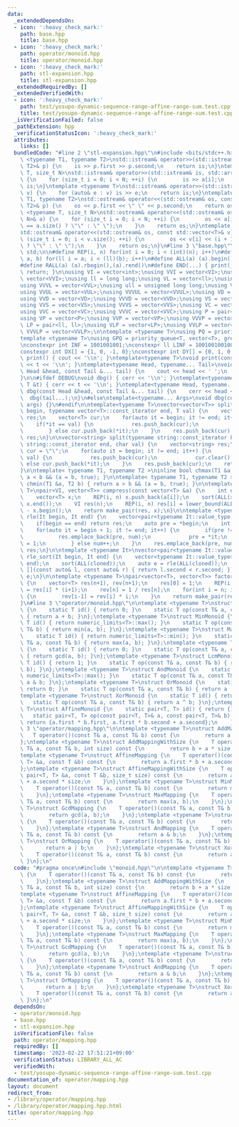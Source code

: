 ```yaml
---
data:
  _extendedDependsOn:
  - icon: ':heavy_check_mark:'
    path: base.hpp
    title: base.hpp
  - icon: ':heavy_check_mark:'
    path: operator/monoid.hpp
    title: operator/monoid.hpp
  - icon: ':heavy_check_mark:'
    path: stl-expansion.hpp
    title: stl-expansion.hpp
  _extendedRequiredBy: []
  _extendedVerifiedWith:
  - icon: ':heavy_check_mark:'
    path: test/yosupo-dynamic-sequence-range-affine-range-sum.test.cpp
    title: test/yosupo-dynamic-sequence-range-affine-range-sum.test.cpp
  _isVerificationFailed: false
  _pathExtension: hpp
  _verificationStatusIcon: ':heavy_check_mark:'
  attributes:
    links: []
  bundledCode: "#line 2 \"stl-expansion.hpp\"\n#include <bits/stdc++.h>\n\ntemplate\
    \ <typename T1, typename T2>\nstd::istream& operator>>(std::istream& is, std::pair<T1,\
    \ T2>& p) {\n    is >> p.first >> p.second;\n    return is;\n}\ntemplate <typename\
    \ T, size_t N>\nstd::istream& operator>>(std::istream& is, std::array<T, N>& a)\
    \ {\n    for (size_t i = 0; i < N; ++i) {\n        is >> a[i];\n    }\n    return\
    \ is;\n}\ntemplate <typename T>\nstd::istream& operator>>(std::istream& is, std::vector<T>&\
    \ v) {\n    for (auto& e : v) is >> e;\n    return is;\n}\ntemplate <typename\
    \ T1, typename T2>\nstd::ostream& operator<<(std::ostream& os, const std::pair<T1,\
    \ T2>& p) {\n    os << p.first << \" \" << p.second;\n    return os;\n}\ntemplate\
    \ <typename T, size_t N>\nstd::ostream& operator<<(std::ostream& os, const std::array<T,\
    \ N>& a) {\n    for (size_t i = 0; i < N; ++i) {\n        os << a[i] << (i + 1\
    \ == a.size() ? \"\" : \" \");\n    }\n    return os;\n}\ntemplate <typename T>\n\
    std::ostream& operator<<(std::ostream& os, const std::vector<T>& v) {\n    for\
    \ (size_t i = 0; i < v.size(); ++i) {\n        os << v[i] << (i + 1 == v.size()\
    \ ? \"\" : \" \");\n    }\n    return os;\n}\n#line 3 \"base.hpp\"\nusing namespace\
    \ std;\n\n#define REP(i, n) for(int i = 0; i < (int)(n); i++)\n#define FOR(i,\
    \ a, b) for(ll i = a; i < (ll)(b); i++)\n#define ALL(a) (a).begin(),(a).end()\n\
    #define RALL(a) (a).rbegin(),(a).rend()\n#define END(...) { print(__VA_ARGS__);\
    \ return; }\n\nusing VI = vector<int>;\nusing VVI = vector<VI>;\nusing VVVI =\
    \ vector<VVI>;\nusing ll = long long;\nusing VL = vector<ll>;\nusing VVL = vector<VL>;\n\
    using VVVL = vector<VVL>;\nusing ull = unsigned long long;\nusing VUL = vector<ull>;\n\
    using VVUL = vector<VUL>;\nusing VVVUL = vector<VVUL>;\nusing VD = vector<double>;\n\
    using VVD = vector<VD>;\nusing VVVD = vector<VVD>;\nusing VS = vector<string>;\n\
    using VVS = vector<VS>;\nusing VVVS = vector<VVS>;\nusing VC = vector<char>;\n\
    using VVC = vector<VC>;\nusing VVVC = vector<VVC>;\nusing P = pair<int, int>;\n\
    using VP = vector<P>;\nusing VVP = vector<VP>;\nusing VVVP = vector<VVP>;\nusing\
    \ LP = pair<ll, ll>;\nusing VLP = vector<LP>;\nusing VVLP = vector<VLP>;\nusing\
    \ VVVLP = vector<VVLP>;\n\ntemplate <typename T>\nusing PQ = priority_queue<T>;\n\
    template <typename T>\nusing GPQ = priority_queue<T, vector<T>, greater<T>>;\n\
    \nconstexpr int INF = 1001001001;\nconstexpr ll LINF = 1001001001001001001ll;\n\
    constexpr int DX[] = {1, 0, -1, 0};\nconstexpr int DY[] = {0, 1, 0, -1};\n\nvoid\
    \ print() { cout << '\\n'; }\ntemplate<typename T>\nvoid print(const T &t) { cout\
    \ << t << '\\n'; }\ntemplate<typename Head, typename... Tail>\nvoid print(const\
    \ Head &head, const Tail &... tail) {\n    cout << head << ' ';\n    print(tail...);\n\
    }\n\n#ifdef DEBUG\nvoid dbg() { cerr << '\\n'; }\ntemplate<typename T>\nvoid dbg(const\
    \ T &t) { cerr << t << '\\n'; }\ntemplate<typename Head, typename... Tail>\nvoid\
    \ dbg(const Head &head, const Tail &... tail) {\n    cerr << head << ' ';\n  \
    \  dbg(tail...);\n}\n#else\ntemplate<typename... Args>\nvoid dbg(const Args &...\
    \ args) {}\n#endif\n\ntemplate<typename T>\nvector<vector<T>> split(typename vector<T>::const_iterator\
    \ begin, typename vector<T>::const_iterator end, T val) {\n    vector<vector<T>>\
    \ res;\n    vector<T> cur;\n    for(auto it = begin; it != end; it++) {\n    \
    \    if(*it == val) {\n            res.push_back(cur);\n            cur.clear();\n\
    \        } else cur.push_back(*it);\n    }\n    res.push_back(cur);\n    return\
    \ res;\n}\n\nvector<string> split(typename string::const_iterator begin, typename\
    \ string::const_iterator end, char val) {\n    vector<string> res;\n    string\
    \ cur = \"\";\n    for(auto it = begin; it != end; it++) {\n        if(*it ==\
    \ val) {\n            res.push_back(cur);\n            cur.clear();\n        }\
    \ else cur.push_back(*it);\n    }\n    res.push_back(cur);\n    return res;\n\
    }\n\ntemplate< typename T1, typename T2 >\ninline bool chmax(T1 &a, T2 b) { return\
    \ a < b && (a = b, true); }\n\ntemplate< typename T1, typename T2 >\ninline bool\
    \ chmin(T1 &a, T2 b) { return a > b && (a = b, true); }\n\ntemplate <typename\
    \ T>\npair<VI, vector<T>> compress(const vector<T> &a) {\n    int n = a.size();\n\
    \    vector<T> x;\n    REP(i, n) x.push_back(a[i]);\n    sort(ALL(x)); x.erase(unique(ALL(x)),\
    \ x.end());\n    VI res(n);\n    REP(i, n) res[i] = lower_bound(ALL(x), a[i])\
    \ - x.begin();\n    return make_pair(res, x);\n}\n\ntemplate <typename It>\nauto\
    \ rle(It begin, It end) {\n    vector<pair<typename It::value_type, int>> res;\n\
    \    if(begin == end) return res;\n    auto pre = *begin;\n    int num = 1;\n\
    \    for(auto it = begin + 1; it != end; it++) {\n        if(pre != *it) {\n \
    \           res.emplace_back(pre, num);\n            pre = *it;\n            num\
    \ = 1;\n        } else num++;\n    }\n    res.emplace_back(pre, num);\n    return\
    \ res;\n}\n\ntemplate <typename It>\nvector<pair<typename It::value_type, int>>\
    \ rle_sort(It begin, It end) {\n    vector<typename It::value_type> cloned(begin,\
    \ end);\n    sort(ALL(cloned));\n    auto e = rle(ALL(cloned));\n    sort(ALL(e),\
    \ [](const auto& l, const auto& r) { return l.second < r.second; });\n    return\
    \ e;\n}\n\ntemplate <typename T>\npair<vector<T>, vector<T>> factorial(int n)\
    \ {\n    vector<T> res(n+1), rev(n+1);\n    res[0] = 1;\n    REP(i, n) res[i+1]\
    \ = res[i] * (i+1);\n    rev[n] = 1 / res[n];\n    for(int i = n; i > 0; i--)\
    \ {\n        rev[i-1] = rev[i] * i;\n    }\n    return make_pair(res, rev);\n\
    }\n#line 3 \"operator/monoid.hpp\"\n\ntemplate <typename T>\nstruct SumMonoid\
    \ {\n    static T id() { return 0; }\n    static T op(const T& a, const T& b)\
    \ { return a + b; }\n};\ntemplate <typename T>\nstruct MinMonoid {\n    static\
    \ T id() { return numeric_limits<T>::max(); }\n    static T op(const T& a, const\
    \ T& b) { return min(a, b); }\n};\ntemplate <typename T>\nstruct MaxMonoid {\n\
    \    static T id() { return numeric_limits<T>::min(); }\n    static T op(const\
    \ T& a, const T& b) { return max(a, b); }\n};\ntemplate <typename T>\nstruct GcdMonoid\
    \ {\n    static T id() { return 0; }\n    static T op(const T& a, const T& b)\
    \ { return gcd(a, b); }\n};\ntemplate <typename T>\nstruct LcmMonoid {\n    static\
    \ T id() { return 1; }\n    static T op(const T& a, const T& b) { return lcm(a,\
    \ b); }\n};\ntemplate <typename T>\nstruct AndMonoid {\n    static T id() { return\
    \ numeric_limits<T>::max(); }\n    static T op(const T& a, const T& b) { return\
    \ a & b; }\n};\ntemplate <typename T>\nstruct OrMonoid {\n    static T id() {\
    \ return 0; }\n    static T op(const T& a, const T& b) { return a | b; }\n};\n\
    template <typename T>\nstruct XorMonoid {\n    static T id() { return 0; }\n \
    \   static T op(const T& a, const T& b) { return a ^ b; }\n};\ntemplate <typename\
    \ T>\nstruct AffineMonoid {\n    static pair<T, T> id() { return {1, 0}; }\n \
    \   static pair<T, T> op(const pair<T, T>& a, const pair<T, T>& b) {\n       \
    \ return {a.first * b.first, a.first * b.second + a.second};\n    }\n};\n#line\
    \ 3 \"operator/mapping.hpp\"\n\ntemplate <typename T>\nstruct AddMapping {\n \
    \   T operator()(const T& a, const T& b) const {\n        return a + b;\n    }\n\
    };\ntemplate <typename T>\nstruct AddMappingWithSize {\n    T operator()(const\
    \ T& a, const T& b, int size) const {\n        return b + a * size;\n    }\n};\n\
    template <typename T>\nstruct AffineMapping {\n    T operator()(const pair<T,\
    \ T> &a, const T &b) const {\n        return a.first * b + a.second;\n    }\n\
    };\ntemplate <typename T>\nstruct AffineMappingWithSize {\n    T operator()(const\
    \ pair<T, T> &a, const T &b, size_t size) const {\n        return a.first * b\
    \ + a.second * size;\n    }\n};\ntemplate <typename T>\nstruct MinMapping {\n\
    \    T operator()(const T& a, const T& b) const {\n        return min(a, b);\n\
    \    }\n};\ntemplate <typename T>\nstruct MaxMapping {\n    T operator()(const\
    \ T& a, const T& b) const {\n        return max(a, b);\n    }\n};\ntemplate <typename\
    \ T>\nstruct GcdMapping {\n    T operator()(const T& a, const T& b) const {\n\
    \        return gcd(a, b);\n    }\n};\ntemplate <typename T>\nstruct LcmMapping\
    \ {\n    T operator()(const T& a, const T& b) const {\n        return lcm(a, b);\n\
    \    }\n};\ntemplate <typename T>\nstruct AndMapping {\n    T operator()(const\
    \ T& a, const T& b) const {\n        return a & b;\n    }\n};\ntemplate <typename\
    \ T>\nstruct OrMapping {\n    T operator()(const T& a, const T& b) const {\n \
    \       return a | b;\n    }\n};\ntemplate <typename T>\nstruct XorMapping {\n\
    \    T operator()(const T& a, const T& b) const {\n        return a ^ b;\n   \
    \ }\n};\n"
  code: "#pragma once\n#include \"monoid.hpp\"\n\ntemplate <typename T>\nstruct AddMapping\
    \ {\n    T operator()(const T& a, const T& b) const {\n        return a + b;\n\
    \    }\n};\ntemplate <typename T>\nstruct AddMappingWithSize {\n    T operator()(const\
    \ T& a, const T& b, int size) const {\n        return b + a * size;\n    }\n};\n\
    template <typename T>\nstruct AffineMapping {\n    T operator()(const pair<T,\
    \ T> &a, const T &b) const {\n        return a.first * b + a.second;\n    }\n\
    };\ntemplate <typename T>\nstruct AffineMappingWithSize {\n    T operator()(const\
    \ pair<T, T> &a, const T &b, size_t size) const {\n        return a.first * b\
    \ + a.second * size;\n    }\n};\ntemplate <typename T>\nstruct MinMapping {\n\
    \    T operator()(const T& a, const T& b) const {\n        return min(a, b);\n\
    \    }\n};\ntemplate <typename T>\nstruct MaxMapping {\n    T operator()(const\
    \ T& a, const T& b) const {\n        return max(a, b);\n    }\n};\ntemplate <typename\
    \ T>\nstruct GcdMapping {\n    T operator()(const T& a, const T& b) const {\n\
    \        return gcd(a, b);\n    }\n};\ntemplate <typename T>\nstruct LcmMapping\
    \ {\n    T operator()(const T& a, const T& b) const {\n        return lcm(a, b);\n\
    \    }\n};\ntemplate <typename T>\nstruct AndMapping {\n    T operator()(const\
    \ T& a, const T& b) const {\n        return a & b;\n    }\n};\ntemplate <typename\
    \ T>\nstruct OrMapping {\n    T operator()(const T& a, const T& b) const {\n \
    \       return a | b;\n    }\n};\ntemplate <typename T>\nstruct XorMapping {\n\
    \    T operator()(const T& a, const T& b) const {\n        return a ^ b;\n   \
    \ }\n};\n"
  dependsOn:
  - operator/monoid.hpp
  - base.hpp
  - stl-expansion.hpp
  isVerificationFile: false
  path: operator/mapping.hpp
  requiredBy: []
  timestamp: '2023-02-22 17:51:21+09:00'
  verificationStatus: LIBRARY_ALL_AC
  verifiedWith:
  - test/yosupo-dynamic-sequence-range-affine-range-sum.test.cpp
documentation_of: operator/mapping.hpp
layout: document
redirect_from:
- /library/operator/mapping.hpp
- /library/operator/mapping.hpp.html
title: operator/mapping.hpp
---
```

